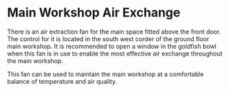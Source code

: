 # Main Workshop Air Exchange

There is an air extraction fan for the main space fitted above the front door.
The control for it is located in the south west corder of the ground floor main workshop.
It is recommended to open a window in the goldfish bowl when this fan is in use to enable the most effective air exchange throughout the main workshop.

This fan can be used to maintain the main workshop at a comfortable balance of temperature and air quality.
